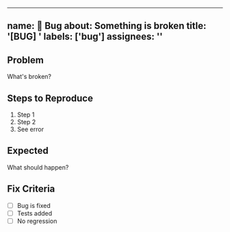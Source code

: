 <!-- .github/ISSUE_TEMPLATE/bug.md -->
---
name: 🐛 Bug
about: Something is broken
title: '[BUG] '
labels: ['bug']
assignees: ''
---

## Problem
What's broken?

## Steps to Reproduce
1. Step 1
2. Step 2
3. See error

## Expected
What should happen?

## Fix Criteria
- [ ] Bug is fixed
- [ ] Tests added
- [ ] No regression

<!-- Claude Code will process this -->
